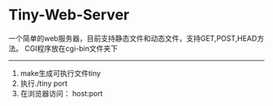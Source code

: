 # Tiny-Web-Server

一个简单的web服务器，目前支持静态文件和动态文件，支持GET,POST,HEAD方法。
CGI程序放在cgi-bin文件夹下

----
1. make生成可执行文件tiny
2. 执行./tiny port
3. 在浏览器访问： host:port
